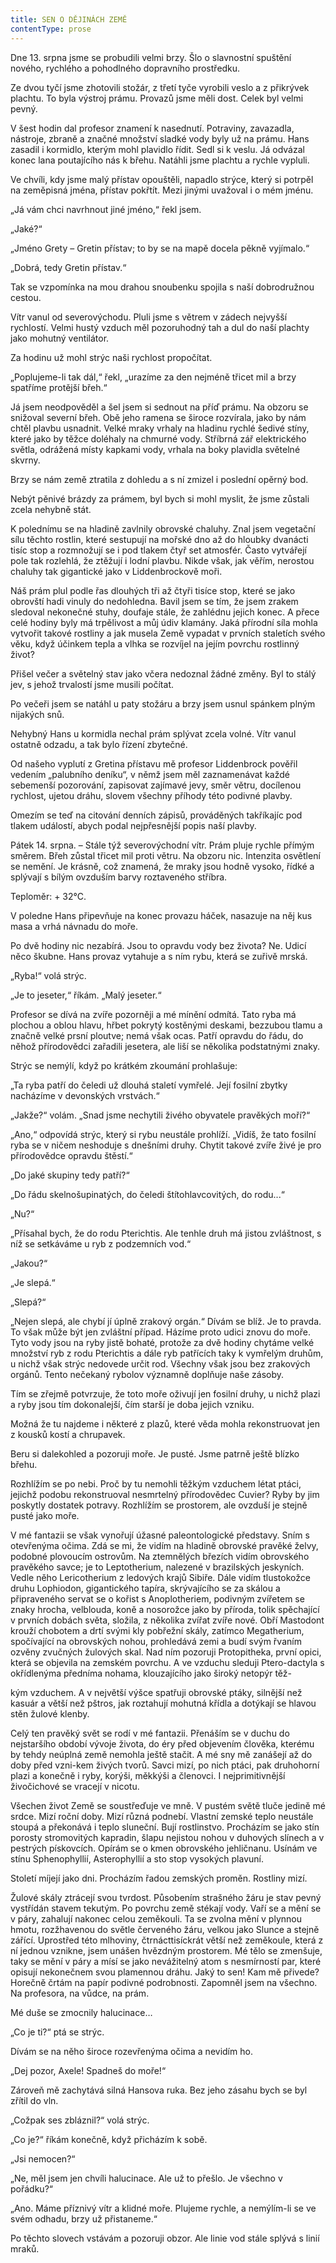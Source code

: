 ```yaml
---
title: SEN O DĚJINÁCH ZEMĚ
contentType: prose
---
```


<section>

Dne 13. srpna jsme se probudili velmi brzy. Šlo o slavnostní spuštění nového, rychlého a pohodlného dopravního prostředku.

Ze dvou tyčí jsme zhotovili stožár, z třetí tyče vyrobili veslo a z přikrývek plachtu. To byla výstroj prámu. Provazů jsme měli dost. Celek byl velmi pevný.

V šest hodin dal profesor znamení k nasednutí. Potraviny, zavazadla, nástroje, zbraně a značné množství sladké vody byly už na prámu. Hans zasadil i kormidlo, kterým mohl plavidlo řídit. Sedl si k veslu. Já odvázal konec lana poutajícího nás k břehu. Natáhli jsme plachtu a rychle vypluli.

Ve chvíli, kdy jsme malý přístav opouštěli, napadlo strýce, který si potrpěl na zeměpisná jména, přístav pokřtít. Mezi jinými uvažoval i o mém jménu.

„Já vám chci navrhnout jiné jméno,“ řekl jsem.

„Jaké?“

„Jméno Grety – Gretin přístav; to by se na mapě docela pěkně vyjímalo.“

„Dobrá, tedy Gretin přístav.“

Tak se vzpomínka na mou drahou snoubenku spojila s naší dobrodružnou cestou.

Vítr vanul od severovýchodu. Pluli jsme s větrem v zádech nejvyšší rychlostí. Velmi hustý vzduch měl pozoruhodný tah a dul do naší plachty jako mohutný ventilátor.

Za hodinu už mohl strýc naši rychlost propočítat.

„Poplujeme-li tak dál,“ řekl, „urazíme za den nejméně třicet mil a brzy spatříme protější břeh.“

Já jsem neodpověděl a šel jsem si sednout na příď prámu. Na obzoru se snižoval severní břeh. Obě jeho ramena se široce rozvírala, jako by nám chtěl plavbu usnadnit. Velké mraky vrhaly na hladinu rychlé šedivé stíny, které jako by těžce doléhaly na chmurné vody. Stříbrná zář elektrického světla, odrážená místy kapkami vody, vrhala na boky plavidla světelné skvrny.

Brzy se nám země ztratila z dohledu a s ní zmizel i poslední opěrný bod.

Nebýt pěnivé brázdy za prámem, byl bych si mohl myslit, že jsme zůstali zcela nehybně stát.

K polednímu se na hladině zavlnily obrovské chaluhy. Znal jsem vegetační sílu těchto rostlin, které sestupují na mořské dno až do hloubky dvanácti tisíc stop a rozmnožují se i pod tlakem čtyř set atmosfér. Často vytvářejí pole tak rozlehlá, že ztěžují i lodní plavbu. Nikde však, jak věřím, nerostou chaluhy tak gigantické jako v Liddenbrockově moři.

Náš prám plul podle řas dlouhých tři až čtyři tisíce stop, které se jako obrovští hadi vinuly do nedohledna. Bavil jsem se tím, že jsem zrakem sledoval nekonečné stuhy, doufaje stále, že zahlédnu jejich konec. A přece celé hodiny byly má trpělivost a můj údiv klamány. Jaká přírodní síla mohla vytvořit takové rostliny a jak musela Země vypadat v prvních staletích svého věku, když účinkem tepla a vlhka se rozvíjel na jejím povrchu rostlinný život?

Přišel večer a světelný stav jako včera nedoznal žádné změny. Byl to stálý jev, s jehož trvalostí jsme musili počítat.

Po večeři jsem se natáhl u paty stožáru a brzy jsem usnul spánkem plným nijakých snů.

Nehybný Hans u kormidla nechal prám splývat zcela volné. Vítr vanul ostatně odzadu, a tak bylo řízení zbytečné.

Od našeho vyplutí z Gretina přístavu mě profesor Liddenbrock pověřil vedením „palubního deníku“, v němž jsem měl zaznamenávat každé sebemenší pozorování, zapisovat zajímavé jevy, směr větru, docílenou rychlost, ujetou dráhu, slovem všechny příhody této podivné plavby.

Omezím se teď na citování denních zápisů, prováděných takříkajíc pod tlakem událostí, abych podal nejpřesnější popis naší plavby.

Pátek 14. srpna. – Stále týž severovýchodní vítr. Prám pluje rychle přímým směrem. Břeh zůstal třicet mil proti větru. Na obzoru nic. Intenzita osvětlení se nemění. Je krásně, což znamená, že mraky jsou hodně vysoko, řídké a splývají s bílým ovzduším barvy roztaveného stříbra.

Teploměr: + 32°C.

V poledne Hans připevňuje na konec provazu háček, nasazuje na něj kus masa a vrhá návnadu do moře.

Po dvě hodiny nic nezabírá. Jsou to opravdu vody bez života? Ne. Udicí něco škubne. Hans provaz vytahuje a s ním rybu, která se zuřivě mrská.

„Ryba!“ volá strýc.

„Je to jeseter,“ říkám. „Malý jeseter.“

Profesor se dívá na zvíře pozorněji a mé mínění odmítá. Tato ryba má plochou a oblou hlavu, hřbet pokrytý kostěnými deskami, bezzubou tlamu a značně velké prsní ploutve; nemá však ocas. Patří opravdu do řádu, do něhož přírodovědci zařadili jesetera, ale liší se několika podstatnými znaky.

Strýc se nemýlí, když po krátkém zkoumání prohlašuje:

„Ta ryba patří do čeledi už dlouhá staletí vymřelé. Její fosilní zbytky nacházíme v devonských vrstvách.“

„Jakže?“ volám. „Snad jsme nechytili živého obyvatele pravěkých moří?“

„Ano,“ odpovídá strýc, který si rybu neustále prohlíží. „Vidíš, že tato fosilní ryba se v ničem neshoduje s dnešními druhy. Chytit takové zvíře živé je pro přírodovědce opravdu štěstí.“

„Do jaké skupiny tedy patří?“

„Do řádu skelnošupinatých, do čeledi štítohlavcovitých, do rodu...“

„Nu?“

„Přísahal bych, že do rodu Pterichtis. Ale tenhle druh má jistou zvláštnost, s níž se setkáváme u ryb z podzemních vod.“

„Jakou?“

„Je slepá.“

„Slepá?“

„Nejen slepá, ale chybí jí úplně zrakový orgán.“ Dívám se blíž. Je to pravda. To však může být jen zvláštní případ. Házíme proto udici znovu do moře. Tyto vody jsou na ryby jistě bohaté, protože za dvě hodiny chytáme velké množství ryb z rodu Pterichtis a dále ryb patřících taky k vymřelým druhům, u nichž však strýc nedovede určit rod. Všechny však jsou bez zrakových orgánů. Tento nečekaný rybolov významně doplňuje naše zásoby.

Tím se zřejmě potvrzuje, že toto moře oživují jen fosilní druhy, u nichž plazi a ryby jsou tím dokonalejší, čím starší je doba jejich vzniku.

Možná že tu najdeme i některé z plazů, které věda mohla rekonstruovat jen z kousků kostí a chrupavek.

Beru si dalekohled a pozoruji moře. Je pusté. Jsme patrně ještě blízko břehu.

Rozhlížím se po nebi. Proč by tu nemohli těžkým vzduchem létat ptáci, jejichž podobu rekonstruoval nesmrtelný přírodovědec Cuvier? Ryby by jim poskytly dostatek potravy. Rozhlížím se prostorem, ale ovzduší je stejně pusté jako moře.

V mé fantazii se však vynořují úžasné paleontologické představy. Sním s otevřenýma očima. Zdá se mi, že vidím na hladině obrovské pravěké želvy, podobné plovoucím ostrovům. Na ztemnělých březích vidím obrovského pravěkého savce; je to Leptotherium, nalezené v brazilských jeskyních. Vedle něho Lericotherium z ledových krajů Sibiře. Dále vidím tlustokožce druhu Lophiodon, gigantického tapíra, skrývajícího se za skálou a připraveného servat se o kořist s Anoplotheriem, podivným zvířetem se znaky hrocha, velblouda, koně a nosorožce jako by příroda, tolik spěchající v prvních dobách světa, složila, z několika zvířat zvíře nové. Obří Mastodont krouží chobotem a drtí svými kly pobřežní skály, zatímco Megatherium, spočívající na obrovských nohou, prohledává zemi a budí svým řvaním ozvěny zvučných žulových skal. Nad ním pozoruji Protopitheka, první opici, která se objevila na zemském povrchu. A ve vzduchu sleduji Ptero-dactyla s okřídlenýma předníma nohama, klouzajícího jako široký netopýr těž-

kým vzduchem. A v největší výšce spatřuji obrovské ptáky, silnější než kasuár a větší než pštros, jak roztahují mohutná křídla a dotýkají se hlavou stěn žulové klenby.

Celý ten pravěký svět se rodí v mé fantazii. Přenáším se v duchu do nejstaršího období vývoje života, do éry před objevením člověka, kterému by tehdy neúplná země nemohla ještě stačit. A mé sny mě zanášejí až do doby před vzni-kem živých tvorů. Savci mizí, po nich ptáci, pak druhohorní plazi a konečně i ryby, korýši, měkkýši a členovci. I nejprimitivnější živočichové se vracejí v nicotu.

Všechen život Země se soustřeďuje ve mně. V pustém světě tluče jedině mé srdce. Mizí roční doby. Mizí různá podnebí. Vlastní zemské teplo neustále stoupá a překonává i teplo sluneční. Bují rostlinstvo. Procházím se jako stín porosty stromovitých kapradin, šlapu nejistou nohou v duhových slínech a v pestrých pískovcích. Opírám se o kmen obrovského jehličnanu. Usínám ve stínu Sphenophyllií, Asterophyllií a sto stop vysokých plavuní.

Století míjejí jako dni. Procházím řadou zemských proměn. Rostliny mizí.

Žulové skály ztrácejí svou tvrdost. Působením strašného žáru je stav pevný vystřídán stavem tekutým. Po povrchu země stékají vody. Vaří se a mění se v páry, zahalují nakonec celou zeměkouli. Ta se zvolna mění v plynnou hmotu, rozžhavenou do světle červeného žáru, velkou jako Slunce a stejně zářící. Uprostřed této mlhoviny, čtrnácttisíckrát větší než zeměkoule, která z ní jednou vznikne, jsem unášen hvězdným prostorem. Mé tělo se zmenšuje, taky se mění v páry a mísí se jako nevážitelný atom s nesmírností par, které opisují nekonečnem svou plamennou dráhu. Jaký to sen! Kam mě přivede? Horečně črtám na papír podivné podrobnosti. Zapomněl jsem na všechno. Na profesora, na vůdce, na prám.

Mé duše se zmocnily halucinace…

„Co je ti?“ ptá se strýc.

Dívám se na něho široce rozevřenýma očima a nevidím ho.

„Dej pozor, Axele! Spadneš do moře!“

Zároveň mě zachytává silná Hansova ruka. Bez jeho zásahu bych se byl zřítil do vln.

„Cožpak ses zbláznil?“ volá strýc.

„Co je?“ říkám konečně, když přicházím k sobě.

„Jsi nemocen?“

„Ne, měl jsem jen chvíli halucinace. Ale už to přešlo. Je všechno v pořádku?“

„Ano. Máme příznivý vítr a klidné moře. Plujeme rychle, a nemýlím-li se ve svém odhadu, brzy už přistaneme.“

Po těchto slovech vstávám a pozoruji obzor. Ale linie vod stále splývá s linií mraků.

</section>
